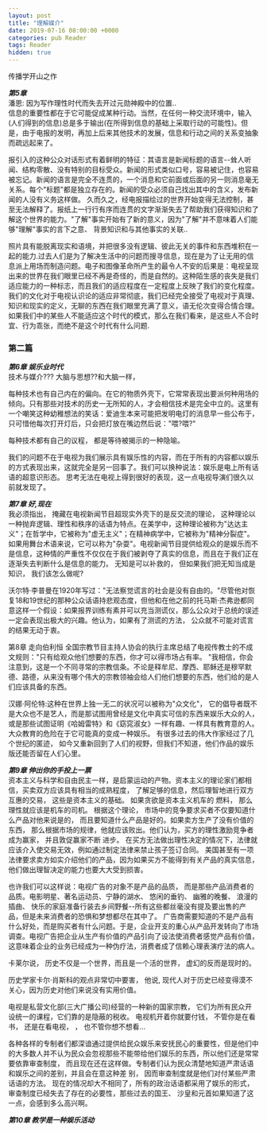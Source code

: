 ```yaml
---
layout: post
title: "理解媒介"
date: 2019-07-16 08:00:00 +0000
categories: pub Reader
tags: Reader
hidden: true
--- 
```

传播学开山之作  



***第5章***  
潘恩: 因为写作理性时代而失去开过元勋神殿中的位置..  
 信息的重要性都在于它可能促成某种⾏动。当然，在任何⼀种交流环境中，输⼊(⼈们得到的信息)总是多于输出(在所得到信息的基础上采取⾏动的可能性)。但是，由于电报的发明，再加上后来其他技术的发展，信息和⾏动之间的关系变抽象⽽疏远起来了。  

 报引⼊的这种公众对话形式有着鲜明的特征：其语⾔是新闻标题的语⾔--耸⼈听闻、结构零散、没有特别的⽬标受众。新闻的形式类似⼝号，容易被记住，也容易被忘记。新闻的语⾔是完全不连贯的，⼀个消息和它前⾯或后⾯的另⼀则消息毫⽆关系。每个"标题"都是独⽴存在的。新闻的受众必须⾃⼰找出其中的含义，发布新闻的⼈没有义务这样做。 久⽽久之，经电报描绘过的世界开始变得⽆法控制，甚⾄⽆法解释了。报纸上⼀⾏⾏有序⽽连贯的⽂字渐渐失去了帮助我们获得知识和了解这个世界的能⼒。"了解"事实开始有了新的意义，因为"了解"并不意味着⼈们能够"理解"事实的⾔下之意、 背景知识和与其他事实的关联..    

 照⽚具有能脱离现实和语境，并把很多没有逻辑、彼此⽆关的事件和东⻄堆积在⼀起的能力.过去⼈们是为了解决⽣活中的问题⽽搜寻信息，现在是为了让⽆⽤的信息派上⽤场⽽制造问题。电⼦和图像⾰命所产⽣的最令⼈不安的后果是：电视呈现出来的世界在我们眼⾥已经不再是奇怪的，⽽是⾃然的。这种陌⽣感的丧失是我们适应能⼒的⼀种标志，⽽且我们的适应程度在⼀定程度上反映了我们的变化程度。 我们的⽂化对于电视认识论的适应⾮常彻底，我们已经完全接受了电视对于真理、知识和现实的定义，⽆聊的东⻄在我们眼⾥充满了意义，语⽆伦次变得合情合理。如果我们中的某些⼈不能适应这个时代的模式，那么在我们看来，是这些⼈不合时宜、⾏为乖张，⽽绝不是这个时代有什么问题.    

### 第二篇  
 ***第6章 娱乐业时代***   
 技术与媒介??? 大脑与思想??和⼤脑⼀样，

 每种技术也有⾃⼰内在的偏向。在它的物质外壳下，它常常表现出要派何种⽤场的倾向。只有那些对技术的历史⼀⽆所知的⼈，才会相信技术是完全中⽴的。这⾥有⼀个嘲笑这种幼稚想法的笑话：爱迪⽣本来可能把发明电灯的消息早⼀些公布于，只可惜他每次打开灯后，只会把灯放在嘴边然后说："喂?喂?"   

 每种技术都有⾃⼰的议程， 都是等待被揭⽰的⼀种隐喻。 

 我们的问题不在于电视为我们展⽰具有娱乐性的内容，⽽在于所有的内容都以娱乐的⽅式表现出来，这就完全是另⼀回事了。我们可以换种说法：娱乐是电上所有话语的超意识形态。  思考⽆法在电视上得到很好的表现，这⼀点电视导演们很久以前就发现了。  

 ***第7章 好,现在***   
 我必须指出， 掩藏在电视新闻节⽬超现实外壳下的是反交流的理论， 这种理论以⼀种抛弃逻辑、理性和秩序的话语为特点。在美学中，这种理论被称为"达达主义"；在哲学中，它被称为"虚⽆主义"；在精神病学中，它被称为"精神分裂症"。如果⽤舞台术语来说，它可以称为"杂耍"。电视新闻节⽬提供给观众的是娱乐⽽不是信息，这种情的严重性不仅仅在于我们被剥夺了真实的信息，⽽且在于我们正在逐渐失去判断什么是信息的能⼒。 ⽆知是可以补救的， 但如果我们把⽆知当成是知识， 我们该怎么做呢?   

 沃尔特·李普曼在1920年写过："⽆法察觉谎⾔的社会是没有⾃由的。"尽管他对恢复18和19世纪的那种公众话语持悲观态度，但他和在他之前的托⻢斯·杰弗逊都同意这样⼀个假设：如果报界训练有素并可以充当测谎仪，那么公众对于总统的误述⼀定会表现出极⼤的兴趣。他认为，如果有了测谎的⽅法， 公众就不可能对谎⾔的结果⽆动于衷。  

 第8章 走向伯利恒  全国宗教节⽬主持⼈协会的执⾏主席总结了电视传教⼠的不成⽂规则："只有给观众他们想要的东⻄，你才可以得市场占有率。 "我相信，你会注意到，这是⼀个不同寻常的宗教信条。不论是释牟尼、摩⻄、耶稣还是穆罕默德、路德，从来没有哪个伟⼤的宗教领袖会给⼈们他们想要的东⻄，他们给的是⼈们应该具备的东⻄。   

 汉娜·阿伦特:这种在世界上独⼀⽆⼆的状况可以被称为"众⽂化"， 它的倡导者既不是⼤众也不是艺⼈，⽽是那试图⽤曾经是⽂化中真实可信的东⻄来娱乐⼤众的⼈，或是那些试图证明《哈姆雷特》和《窈窕淑⼥》⼀样有趣、⼀样具有教育意的⼈。⼤众教育的危险在于它可能真的变成⼀种娱乐。 有很多过去的伟⼤作家经过了⼏个世纪的匿迹， 如今⼜重新回到了⼈们的视野，但我们不知道，他们作品的娱乐版还能否留在⼈们⼼⾥。  

 ***第9章 伸出你的手投上一票***  
 资本主义与科学和⾃由⺠主⼀样，是启蒙运动的产物。资本主义的理论家们都相信，买卖双⽅应该具有相当的成熟程度， 了解⾜够的信息，然后理智地进⾏双⽅互惠的交易， 这些是资本主义的基础。 如果贪欲是资本主义机⻋的
 燃料， 那么理性就应该是机⻋的司机。 根据这个理论， 市场中的竞争要求买者不仅要知道什么产品对他来说是的， ⽽且要知道什么产品是好的。如果卖⽅⽣产了没有价值的东⻄， 那么根据市场的规律，他就应该败出。他们认为，买⽅的理性激励竞争者成为赢家， 并且敦促赢家不断
 进步。 在买⽅⽆法做出理性决定的情况下，法律就应该介⼊使交易⽆效，例如通过制定法律来禁⽌孩⼦签订合同。 美国甚⾄有⼀项法律要求卖⽅如实介绍他们的产品，因为如果买⽅不能得到有关产品的真实信息，他们做出理智决定的能⼒也要⼤⼤受到损害。  

 也许我们可以这样说：电视⼴告的对象不是产品的品质， ⽽是那些产品消费者的品质。电影明星、著名运动员、宁静的湖⽔、 悠闲的垂钓、 幽雅的晚餐、 浪漫的插曲、 快乐的家庭准备⾏装去乡间野餐--所有这些都丝毫没有提及要出售的产品，但是未来消费者的恐惧和梦想都尽在其中了。 ⼴告商需要知道的不是产品有什么好处，⽽是购买者有什么问题。于是，企业开⽀的重⼼从产品开发转向了市场调查。电视⼴告把企业从⽣产有价值的产品引向了设法使消费者感觉产品有价值，这意味着企业的业务已经成为⼀种伪疗法，消费者成了信赖⼼理表演疗法的病⼈。  

 卡莱尔说， 历史不仅是⼀个世界，⽽且是⼀个活的世界， 虚幻的反⽽是现时的。  


 历史学家卡尔·肖斯科的观点⾮常切中要害， 他说, 现代⼈对于历史已经变得漠不关⼼，因为历史对他们来说没有实⽤价值。 

 电视是私营⽂化部(三⼤⼴播公司)经营的⼀种新的国家宗教， 它们为所有⺠众开设统⼀的课程，它们靠的是隐蔽的税收。 电视机开着你就要付钱， 不管你是在看书， 还是在看电视， ， 也不管你想不想看...   

 各种各样的专制者们都深谙通过提供给⺠众娱乐来安抚⺠⼼的重要性，但是他们中的⼤多数⼈并不认为⺠众会忽视那些不能带给他们娱乐的东⻄，所以他们还是常常要依靠审查制度， ⽽且现在还在这样做。专制者们认为⺠众清楚地知道严肃话语和娱乐之间的差别，并且会在意这种差
 别， 因⽽审查制度就是他们对付某些严肃话语的⽅法。 现在的情况却⼤不相同了，所有的政治话语都采⽤了娱乐的形式， 审查制度已经失去了存在的必要性，那些过去的国王、 沙皇和元⾸如果知道了这⼀点，会感到多么⾼兴啊。  

 ***第10章 教学是一种娱乐活动*** 

